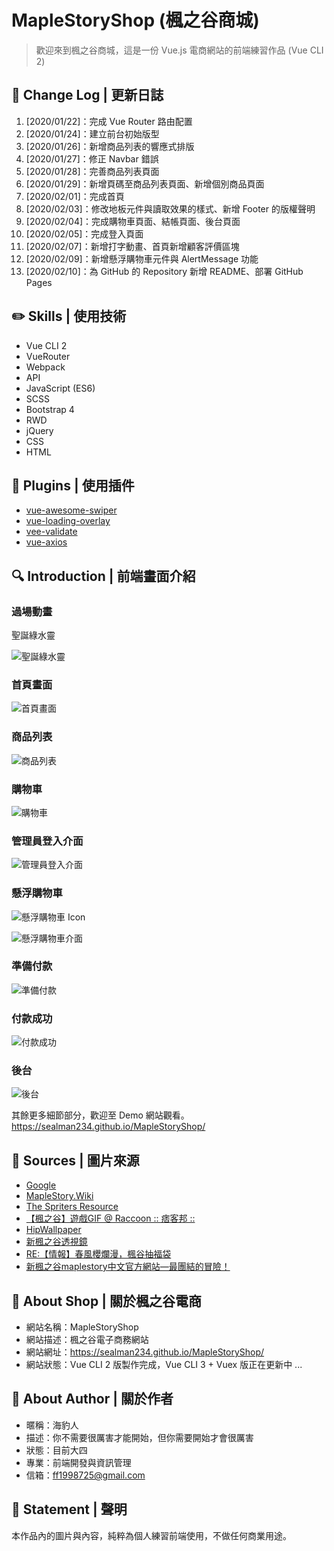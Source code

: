 # MapleStoryShop (楓之谷商城)

> 歡迎來到楓之谷商城，這是一份 Vue.js 電商網站的前端練習作品 (Vue CLI 2)

## :pencil: Change Log | 更新日誌

1. [2020/01/22]：完成 Vue Router 路由配置
2. [2020/01/24]：建立前台初始版型
3. [2020/01/26]：新增商品列表的響應式排版
4. [2020/01/27]：修正 Navbar 錯誤
5. [2020/01/28]：完善商品列表頁面
6. [2020/01/29]：新增頁碼至商品列表頁面、新增個別商品頁面
7. [2020/02/01]：完成首頁
8. [2020/02/03]：修改地板元件與讀取效果的樣式、新增 Footer 的版權聲明
9. [2020/02/04]：完成購物車頁面、結帳頁面、後台頁面
10. [2020/02/05]：完成登入頁面
11. [2020/02/07]：新增打字動畫、首頁新增顧客評價區塊
12. [2020/02/09]：新增懸浮購物車元件與 AlertMessage 功能
13. [2020/02/10]：為 GitHub 的 Repository 新增 README、部署 GitHub Pages

## :pencil2: Skills | 使用技術

- Vue CLI 2
- VueRouter
- Webpack
- API
- JavaScript (ES6)
- SCSS
- Bootstrap 4
- RWD
- jQuery
- CSS
- HTML

## :pushpin: Plugins | 使用插件

- [vue-awesome-swiper](https://3.swiper.com.cn/)
- [vue-loading-overlay](https://www.npmjs.com/package/vue-loading-overlay)
- [vee-validate](https://logaretm.github.io/vee-validate/)
- [vue-axios](https://www.npmjs.com/package/vue-axios)

## :mag: Introduction | 前端畫面介紹

### 過場動畫

聖誕綠水靈

![聖誕綠水靈](https://pic.pimg.tw/a60814billy/4969f831c31f0.gif)

### 首頁畫面

![首頁畫面](https://i.imgur.com/0qFgqoS.png)

### 商品列表

![商品列表](https://i.imgur.com/BUWbKo0.png)

### 購物車

![購物車](https://i.imgur.com/dFvUQeH.png)

### 管理員登入介面

![管理員登入介面](https://i.imgur.com/luubvyG.png)

### 懸浮購物車

![懸浮購物車 Icon](https://truth.bahamut.com.tw/s01/201703/fba8911b1056d239f4d56cc23bfe2e01.GIF)

![懸浮購物車介面](https://i.imgur.com/fP8kiC4.png)

### 準備付款

![準備付款](https://i.imgur.com/rlAj3Ou.png)

### 付款成功

![付款成功](https://i.imgur.com/BTuip5o.png)

### 後台

![後台](https://i.imgur.com/9mn0vfj.png)

其餘更多細節部分，歡迎至 Demo 網站觀看。
<https://sealman234.github.io/MapleStoryShop/>

## :art: Sources | 圖片來源

- [Google](https://www.google.com/)
- [MapleStory.Wiki](https://maplestory.wiki/)
- [The Spriters Resource](https://www.spriters-resource.com/)
- [【楓之谷】遊戲GIF @ Raccoon :: 痞客邦 ::](https://a60814billy.pixnet.net/blog/post/25237273)
- [HipWallpaper](https://hipwallpaper.com/)
- [新楓之谷透視鏡](http://gametsg.techbang.com/maplestory/)
- [RE:【情報】春風櫻爛漫，楓谷抽福袋](https://forum.gamer.com.tw/Co.php?bsn=7650&sn=6222785)
- [新楓之谷maplestory中文官方網站—最團結的冒險！](https://tw.beanfun.com/maplestory/main.aspx)

## :maple_leaf: About Shop | 關於楓之谷電商

- 網站名稱：MapleStoryShop
- 網站描述：楓之谷電子商務網站
- 網站網址：<https://sealman234.github.io/MapleStoryShop/>
- 網站狀態：Vue CLI 2 版製作完成，Vue CLI 3 + Vuex 版正在更新中 ...

## :hamburger: About Author | 關於作者

- 暱稱：海豹人
- 描述：你不需要很厲害才能開始，但你需要開始才會很厲害
- 狀態：目前大四
- 專業：前端開發與資訊管理
- 信箱：[ff1998725@gmail.com](mailto:ff1998725@gmail.com)

## :paperclip: Statement | 聲明

本作品內的圖片與內容，純粹為個人練習前端使用，不做任何商業用途。
